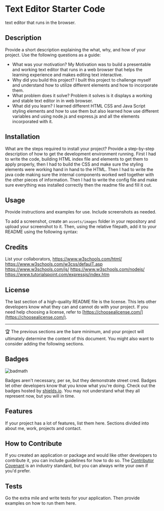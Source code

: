 # Text Editor Starter Code
text editor that runs in the browser.
## Description

Provide a short description explaining the what, why, and how of your project. Use the following questions as a guide:

- What was your motivation? My Motivation was to build a presentable and working text editor that runs in a web browser that helps the learning experience and makes editing text interactive.
- Why did you build this project? I built this project to challenge myself and understand how to utilize different elements and how to incorporate them. 
- What problem does it solve? Problem it solves is it displays a working and stable text editor in in web browser.
- What did you learn? I learned different HTML CSS and Java Script styling elements and how to use them but also learned how use different variables and using node.js and express.js and all the elements incorporated with it.

## Installation

What are the steps required to install your project? Provide a step-by-step description of how to get the development environment running. First I had to write the code, building HTML index file and elements to get them to apply properly, then I had to build the CSS and make sure the styling elements were working hand in hand to the HTML. Then I had to write the java code making sure the internal components worked well together with the other pieces of information. Then I had to write the config file and make sure everything was installed correctly then the readme file and fill it out.

## Usage

Provide instructions and examples for use. Include screenshots as needed.

To add a screenshot, create an `assets/images` folder in your repository and upload your screenshot to it. Then, using the relative filepath, add it to your README using the following syntax:



## Credits

List your collaborators, 
https://www.w3schools.com/html/
https://www.w3schools.com/w3css/defaulT.asp
https://www.w3schools.com/js/
https://www.w3schools.com/nodejs/
https://www.tutorialspoint.com/expressjs/index.htm


## License

The last section of a high-quality README file is the license. This lets other developers know what they can and cannot do with your project. If you need help choosing a license, refer to [https://choosealicense.com/](https://choosealicense.com/).

---

🏆 The previous sections are the bare minimum, and your project will ultimately determine the content of this document. You might also want to consider adding the following sections.

## Badges

![badmath](https://img.shields.io/github/languages/top/lernantino/badmath)

Badges aren't necessary, per se, but they demonstrate street cred. Badges let other developers know that you know what you're doing. Check out the badges hosted by [shields.io](https://shields.io/). You may not understand what they all represent now, but you will in time.

## Features

If your project has a lot of features, list them here. Sections divided into about me, work, projects and contact.

## How to Contribute

If you created an application or package and would like other developers to contribute it, you can include guidelines for how to do so. The [Contributor Covenant](https://www.contributor-covenant.org/) is an industry standard, but you can always write your own if you'd prefer.

## Tests

Go the extra mile and write tests for your application. Then provide examples on how to run them here.